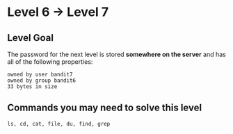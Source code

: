 # Level 6 -> Level 7

## Level Goal

The password for the next level is stored **somewhere on the server** and has all of the following properties:

```text
owned by user bandit7
owned by group bandit6
33 bytes in size
```

## Commands you may need to solve this level

`ls, cd, cat, file, du, find, grep`
